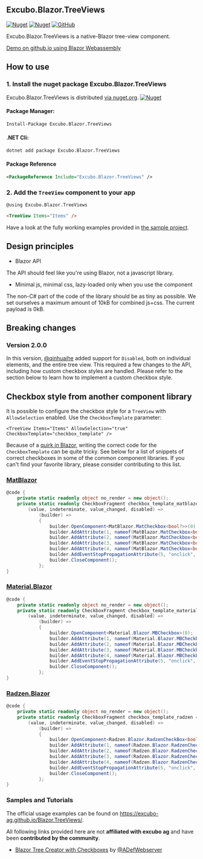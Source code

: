 ## Excubo.Blazor.TreeViews

[![Nuget](https://img.shields.io/nuget/v/Excubo.Blazor.TreeViews)](https://www.nuget.org/packages/Excubo.Blazor.TreeViews/)
[![Nuget](https://img.shields.io/nuget/dt/Excubo.Blazor.TreeViews)](https://www.nuget.org/packages/Excubo.Blazor.TreeViews/)
[![GitHub](https://img.shields.io/github/license/excubo-ag/Blazor.TreeViews)](https://github.com/excubo-ag/Blazor.TreeViews/)

Excubo.Blazor.TreeViews is a native-Blazor tree-view component.

[Demo on github.io using Blazor Webassembly](https://excubo-ag.github.io/Blazor.TreeViews/)

## How to use

### 1. Install the nuget package Excubo.Blazor.TreeViews

Excubo.Blazor.TreeViews is distributed [via nuget.org](https://www.nuget.org/packages/Excubo.Blazor.TreeViews/).
[![Nuget](https://img.shields.io/nuget/v/Excubo.Blazor.TreeViews)](https://www.nuget.org/packages/Excubo.Blazor.TreeViews/)

#### Package Manager:
```ps
Install-Package Excubo.Blazor.TreeViews
```

#### .NET Cli:
```cmd
dotnet add package Excubo.Blazor.TreeViews
```

#### Package Reference
```xml
<PackageReference Include="Excubo.Blazor.TreeViews" />
```

### 2. Add the `TreeView` component to your app

```html
@using Excubo.Blazor.TreeViews

<TreeView Items="Items" />
```

Have a look at the fully working examples provided in [the sample project](https://github.com/excubo-ag/Blazor.TreeViews/tree/main/TestProject_Components).

## Design principles

- Blazor API

The API should feel like you're using Blazor, not a javascript library.

- Minimal js, minimal css, lazy-loaded only when you use the component

The non-C# part of the code of the library should be as tiny as possible. We set ourselves a maximum amount of 10kB for combined js+css.
The current payload is 0kB.

## Breaking changes

### Version 2.0.0

In this version, [@qinhuaihe](https://github.com/qinhuaihe) added support for `Disabled`, both on individual elements, and the entire tree view. This required a few changes to the API, including how custom checkbox styles are handled.
Please refer to the section below to learn how to implement a custom checkbox style.

## Checkbox style from another component library

It is possible to configure the checkbox style for a `TreeView` with `AllowSelection` enabled. Use the `CheckboxTemplate` parameter:

```
<TreeView Items="Items" AllowSelection="true" CheckboxTemplate="checkbox_template" />
```

Because of a [quirk in Blazor](https://github.com/dotnet/aspnetcore/issues/24655), writing the correct code for the `CheckboxTemplate` can be quite tricky.
See below for a list of snippets of correct checkboxes in some of the common component libraries.
If you can't find your favorite library, please consider contributing to this list.

### [MatBlazor](https://github.com/SamProf/MatBlazor)

```cs
@code {
    private static readonly object no_render = new object();
    private static readonly CheckboxFragment checkbox_template_matblazor =
        (value, indeterminate, value_changed, disabled) =>
            (builder) =>
            {
                builder.OpenComponent<MatBlazor.MatCheckbox<bool?>>(0);
                builder.AddAttribute(1, nameof(MatBlazor.MatCheckbox<bool?>.Value), indeterminate ? null : value);
                builder.AddAttribute(2, nameof(MatBlazor.MatCheckbox<bool?>.ValueChanged), EventCallback.Factory.Create<bool?>(no_render, (v) => { if (v != null) { value_changed(v.Value); } }));
                builder.AddAttribute(3, nameof(MatBlazor.MatCheckbox<bool?>.Indeterminate), true);
                builder.AddAttribute(4, nameof(MatBlazor.MatCheckbox<bool?>.Disabled), disabled);
                builder.AddEventStopPropagationAttribute(5, "onclick", true);
                builder.CloseComponent();
            };
}
```

### [Material.Blazor](https://github.com/Material-Blazor/Material.Blazor)

```cs
@code {
    private static readonly object no_render = new object();
    private static readonly CheckboxFragment checkbox_template_material_blazor =
        (value, indeterminate, value_changed, disabled) =>
            (builder) =>
            {
                builder.OpenComponent<Material.Blazor.MBCheckbox>(0);
                builder.AddAttribute(1, nameof(Material.Blazor.MBCheckbox.Value), value);
                builder.AddAttribute(2, nameof(Material.Blazor.MBCheckbox.ValueChanged), EventCallback.Factory.Create<bool>(no_render, value_changed));
                builder.AddAttribute(3, nameof(Material.Blazor.MBCheckbox.IsIndeterminate), indeterminate);
                builder.AddAttribute(4, nameof(Material.Blazor.MBCheckbox.Disabled), disabled);
                builder.AddEventStopPropagationAttribute(5, "onclick", true);
                builder.CloseComponent();
            };
}
```


### [Radzen.Blazor](https://github.com/radzenhq/radzen-blazor)

```cs
@code {
    private static readonly object no_render = new object();
    private static readonly CheckboxFragment checkbox_template_radzen =
        (value, indeterminate, value_changed, disabled) =>
            (builder) =>
            {
                builder.OpenComponent<Radzen.Blazor.RadzenCheckBox<bool?>>(0);
                builder.AddAttribute(1, nameof(Radzen.Blazor.RadzenCheckBox<bool?>.Value), indeterminate ? null : value);
                builder.AddAttribute(2, nameof(Radzen.Blazor.RadzenCheckBox<bool?>.ValueChanged), EventCallback.Factory.Create<bool?>(no_render, (v) => { if (v != null) { value_changed(v.Value); } }));
                builder.AddAttribute(3, nameof(Radzen.Blazor.RadzenCheckBox<bool?>.TriState), false);
                builder.AddAttribute(4, nameof(Radzen.Blazor.RadzenCheckBox<bool?>.Disabled), disabled);
                builder.AddEventStopPropagationAttribute(5, "onclick", true);
                builder.CloseComponent();
            };
}
```
### Samples and Tutorials

The official usage examples can be found on https://excubo-ag.github.io/Blazor.TreeViews/.

All following links provided here are not **affiliated with excubo ag** and have been **contributed by the community**.

- [Blazor Tree Creator with Checkboxes](https://blazorhelpwebsite.com/ViewBlogPost/51) by [@ADefWebserver](https://github.com/ADefWebserver/)
